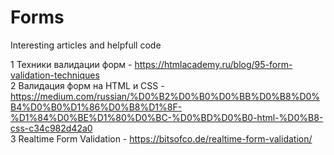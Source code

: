 # Forms
Interesting articles and helpfull code

1 Техники валидации форм - https://htmlacademy.ru/blog/95-form-validation-techniques  
2 Валидация форм на HTML и CSS - https://medium.com/russian/%D0%B2%D0%B0%D0%BB%D0%B8%D0%B4%D0%B0%D1%86%D0%B8%D1%8F-%D1%84%D0%BE%D1%80%D0%BC-%D0%BD%D0%B0-html-%D0%B8-css-c34c982d42a0  
3 Realtime Form Validation - https://bitsofco.de/realtime-form-validation/


